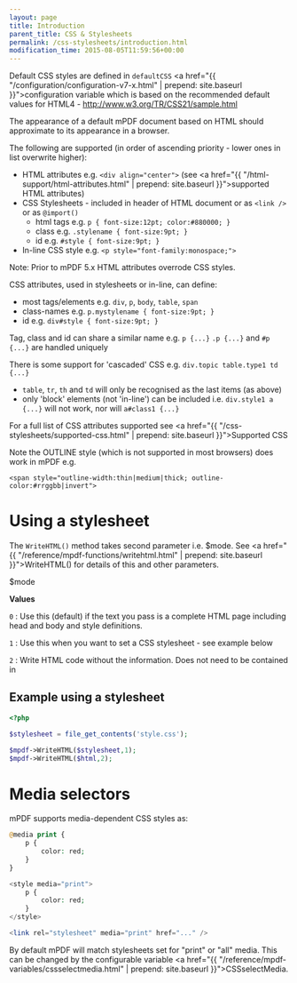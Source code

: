 ```yaml
---
layout: page
title: Introduction
parent_title: CSS & Stylesheets
permalink: /css-stylesheets/introduction.html
modification_time: 2015-08-05T11:59:56+00:00
---
```


Default CSS styles are defined in `defaultCSS` 
<a href="{{ "/configuration/configuration-v7-x.html" | prepend: site.baseurl }}">configuration variable</a> 
which is based on the recommended default values for HTML4 - 
<a href="http://www.w3.org/TR/CSS21/sample.html">http://www.w3.org/TR/CSS21/sample.html</a> 

The appearance of a default mPDF document based on HTML should approximate to its appearance in a browser.

The following are supported (in order of ascending priority - lower ones in list overwrite higher):

- HTML attributes e.g. `<div align="center">` 
  (see <a href="{{ "/html-support/html-attributes.html" | prepend: site.baseurl }}">supported HTML attributes</a>)
- CSS Stylesheets - included in header of HTML document or as `<link />` or as `@import()`
    - html tags e.g. `p { font-size:12pt; color:#880000; }`
    - class e.g. `.stylename { font-size:9pt; }`
    - id e.g. `#style { font-size:9pt; }`
- In-line CSS style e.g. `<p style="font-family:monospace;">`

Note: Prior to mPDF 5.x HTML attributes overrode CSS styles.

CSS attributes, used in stylesheets or in-line, can define:

- most tags/elements e.g. `div`, `p`, `body`, `table`, `span`
- class-names e.g. `p.mystylename { font-size:9pt; }`
- id e.g. `div#style { font-size:9pt; }`

Tag, class and id can share a similar name e.g. `p {...}` `.p {...}` and `#p {...}` are handled uniquely

There is some support for 'cascaded' CSS e.g. `div.topic table.type1 td {...}`

- `table`, `tr`, `th` and `td` will only be recognised as the last items (as above)
- only 'block' elements (not 'in-line') can be included i.e. `div.style1 a {...}` will not work, nor will `a#class1 {...}`

For a full list of CSS attributes supported see 
<a href="{{ "/css-stylesheets/supported-css.html" | prepend: site.baseurl }}">Supported CSS</a>

Note the OUTLINE style (which is not supported in most browsers) does work in mPDF e.g.

`<span style="outline-width:thin|medium|thick; outline-color:#rrggbb|invert">`

# Using a stylesheet

The `WriteHTML()` method takes second parameter i.e. <span class="parameter">$mode</span>. 
See <a href="{{ "/reference/mpdf-functions/writehtml.html" | prepend: site.baseurl }}">WriteHTML()</a> 
for details of this and other parameters.

<span class="parameter">$mode</span>

**Values**

`0`
: Use this (default) if the text you pass is a complete HTML page including head and body and style definitions.

`1`
: Use this when you want to set a CSS stylesheet - see example below

`2`
: Write HTML code without the <head> information. Does not need to be contained in <body>

## Example using a stylesheet

```php
<?php

$stylesheet = file_get_contents('style.css');

$mpdf->WriteHTML($stylesheet,1);
$mpdf->WriteHTML($html,2);

```

# Media selectors

mPDF supports media-dependent CSS styles as:

```php
@media print {
    p { 
        color: red; 
    }
}

<style media="print">
    p { 
        color: red; 
    }
</style>

<link rel="stylesheet" media="print" href="..." />

```

By default mPDF will match stylesheets set for "print" or "all" media. This can be changed by the configurable 
variable <a href="{{ "/reference/mpdf-variables/cssselectmedia.html" | prepend: site.baseurl }}">CSSselectMedia</a>.

